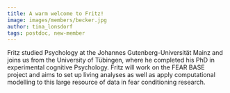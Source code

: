 ```yaml
---
title: A warm welcome to Fritz!
image: images/members/becker.jpg
author: tina_lonsdorf
tags: postdoc, new-member
---
```


Fritz studied Psychology at the Johannes Gutenberg-Universität Mainz and joins us from the University of Tübingen, where he completed his PhD in experimental cognitive Psychology. Fritz will work on the FEAR BASE project and aims to set up living analyses as well as apply computational modelling to this large resource of data in fear conditioning research.

